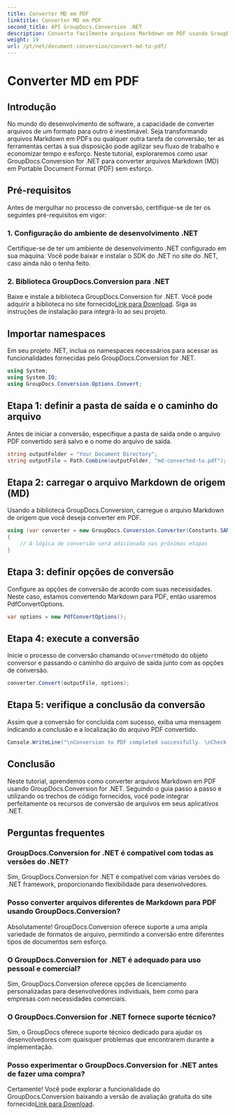 ```yaml
---
title: Converter MD em PDF
linktitle: Converter MD em PDF
second_title: API GroupDocs.Conversion .NET
description: Converta facilmente arquivos Markdown em PDF usando GroupDocs.Conversion for .NET. Simplifique o fluxo de trabalho de seus documentos.
weight: 19
url: /pt/net/document-conversion/convert-md-to-pdf/
---
```


# Converter MD em PDF

## Introdução
No mundo do desenvolvimento de software, a capacidade de converter arquivos de um formato para outro é inestimável. Seja transformando arquivos Markdown em PDFs ou qualquer outra tarefa de conversão, ter as ferramentas certas à sua disposição pode agilizar seu fluxo de trabalho e economizar tempo e esforço. Neste tutorial, exploraremos como usar GroupDocs.Conversion for .NET para converter arquivos Markdown (MD) em Portable Document Format (PDF) sem esforço.
## Pré-requisitos
Antes de mergulhar no processo de conversão, certifique-se de ter os seguintes pré-requisitos em vigor:
### 1. Configuração do ambiente de desenvolvimento .NET
Certifique-se de ter um ambiente de desenvolvimento .NET configurado em sua máquina. Você pode baixar e instalar o SDK do .NET no site do .NET, caso ainda não o tenha feito.
### 2. Biblioteca GroupDocs.Conversion para .NET
 Baixe e instale a biblioteca GroupDocs.Conversion for .NET. Você pode adquirir a biblioteca no site fornecido[Link para Download](https://releases.groupdocs.com/conversion/net/). Siga as instruções de instalação para integrá-lo ao seu projeto.

## Importar namespaces
Em seu projeto .NET, inclua os namespaces necessários para acessar as funcionalidades fornecidas pelo GroupDocs.Conversion for .NET.

```csharp
using System;
using System.IO;
using GroupDocs.Conversion.Options.Convert;
```
## Etapa 1: definir a pasta de saída e o caminho do arquivo
Antes de iniciar a conversão, especifique a pasta de saída onde o arquivo PDF convertido será salvo e o nome do arquivo de saída.
```csharp
string outputFolder = "Your Document Directory";
string outputFile = Path.Combine(outputFolder, "md-converted-to.pdf");
```
## Etapa 2: carregar o arquivo Markdown de origem (MD)
Usando a biblioteca GroupDocs.Conversion, carregue o arquivo Markdown de origem que você deseja converter em PDF.
```csharp
using (var converter = new GroupDocs.Conversion.Converter(Constants.SAMPLE_MD))
{
    // A lógica de conversão será adicionada nas próximas etapas
}
```
## Etapa 3: definir opções de conversão
Configure as opções de conversão de acordo com suas necessidades. Neste caso, estamos convertendo Markdown para PDF, então usaremos PdfConvertOptions.
```csharp
var options = new PdfConvertOptions();
```
## Etapa 4: execute a conversão
 Inicie o processo de conversão chamando o`Convert`método do objeto conversor e passando o caminho do arquivo de saída junto com as opções de conversão.
```csharp
converter.Convert(outputFile, options);
```
## Etapa 5: verifique a conclusão da conversão
Assim que a conversão for concluída com sucesso, exiba uma mensagem indicando a conclusão e a localização do arquivo PDF convertido.
```csharp
Console.WriteLine("\nConversion to PDF completed successfully. \nCheck output in {0}", outputFolder);
```

## Conclusão
Neste tutorial, aprendemos como converter arquivos Markdown em PDF usando GroupDocs.Conversion for .NET. Seguindo o guia passo a passo e utilizando os trechos de código fornecidos, você pode integrar perfeitamente os recursos de conversão de arquivos em seus aplicativos .NET.
## Perguntas frequentes
### GroupDocs.Conversion for .NET é compatível com todas as versões do .NET?
Sim, GroupDocs.Conversion for .NET é compatível com várias versões do .NET framework, proporcionando flexibilidade para desenvolvedores.
### Posso converter arquivos diferentes de Markdown para PDF usando GroupDocs.Conversion?
Absolutamente! GroupDocs.Conversion oferece suporte a uma ampla variedade de formatos de arquivo, permitindo a conversão entre diferentes tipos de documentos sem esforço.
### O GroupDocs.Conversion for .NET é adequado para uso pessoal e comercial?
Sim, GroupDocs.Conversion oferece opções de licenciamento personalizadas para desenvolvedores individuais, bem como para empresas com necessidades comerciais.
### O GroupDocs.Conversion for .NET fornece suporte técnico?
Sim, o GroupDocs oferece suporte técnico dedicado para ajudar os desenvolvedores com quaisquer problemas que encontrarem durante a implementação.
### Posso experimentar o GroupDocs.Conversion for .NET antes de fazer uma compra?
 Certamente! Você pode explorar a funcionalidade do GroupDocs.Conversion baixando a versão de avaliação gratuita do site fornecido[Link para Download](https://releases.groupdocs.com/conversion/net/).